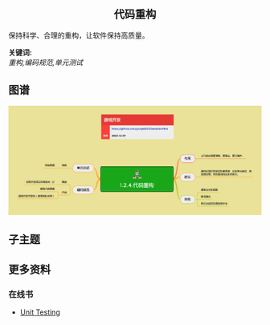 <h2 align="center">代码重构</h2>
<p>
保持科学、合理的重构，让软件保持高质量。
</p>

**关键词:**<br/>
*重构,编码规范,单元测试*

## 图谱
![图片加载中...](../exports/1.2.4.代码重构.png?raw=true)

## 子主题

## 更多资料
### 在线书
* [Unit Testing](https://livebook.manning.com/book/unit-testing/about-this-book/)
